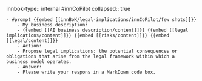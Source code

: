 innbok-type:: internal
#innCoPilot
collapsed:: true

	- #prompt {{embed [[innBoK/legal-implications/innCoPilot/few shots]]}}
		- My business description:
		- {{embed [[AI business description/content]]}} {{embed [[legal implications/content]]}} {{embed [[risks/content]]}} {{embed [[legal/content]]}}
		- Action:
		- Propose legal implications: the potential consequences or obligations that arise from the legal framework within which a business model operates.
		- Answer:
		- Please write your respons in a MarkDown code box.